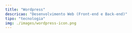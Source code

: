```yaml
---
title: "Wordpress"
descricao: "Desenvolvimento Web (Front-end e Back-end)"
tipo: "tecnologia"
img: ./images/wordpress-icon.png
---
```


